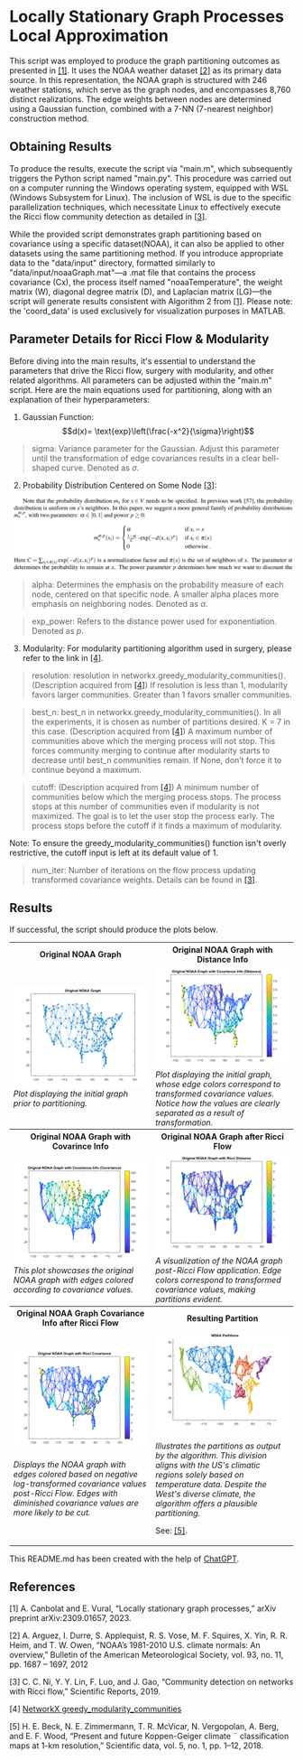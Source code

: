 # Locally Stationary Graph Processes Local Approximation
This script was employed to produce the graph partitioning outcomes as presented in [[1]](#1). It uses the NOAA weather dataset [[2]](#2) as its primary data source. In this representation, the NOAA graph is structured with 246 weather stations, which serve as the graph nodes, and encompasses 8,760 distinct realizations. The edge weights between nodes are determined using a Gaussian function, combined with a 7-NN (7-nearest neighbor) construction method.


## Obtaining Results
To produce the results, execute the script via "main.m", which subsequently triggers the Python script named "main.py". This procedure was carried out on a computer running the Windows operating system, equipped with WSL (Windows Subsystem for Linux). The inclusion of WSL is due to the specific parallelization techniques, which necessitate Linux to effectively execute the Ricci flow community detection as detailed in [[3]](#3).

While the provided script demonstrates graph partitioning based on covariance using a specific dataset(NOAA), it can also be applied to other datasets using the same partitioning method. If you introduce appropriate data to the "data/input" directory, formatted similarly to "data/input/noaaGraph.mat"—a .mat file that contains the process covariance (Cx), the process itself named "noaaTemperature", the weight matrix (W), diagonal degree matrix (D), and Laplacian matrix (LG)—the script will generate results consistent with Algorithm 2 from [[1]](#1). Please note: the 'coord_data' is used exclusively for visualization purposes in MATLAB.

## Parameter Details for Ricci Flow & Modularity
Before diving into the main results, it's essential to understand the parameters that drive the Ricci flow, surgery with modularity, and other related algorithms. All parameters can be adjusted within the "main.m" script. Here are the main equations used for partitioning, along with an explanation of their hyperparameters:

1. Gaussian Function:
$$d(x)= \text{exp}\left(\frac{-x^2}{\sigma}\right)$$

> sigma: Variance parameter for the Gaussian. Adjust this parameter until the transformation of edge covariances results in a clear bell-shaped curve. Denoted as $\sigma$.

2. Probability Distribution Centered on Some Node [[3]](#3):
<img src="/images/prob_dist.png" alt="" style=""/>


>alpha: Determines the emphasis on the probability measure of each node, centered on that specific node. A smaller alpha places more emphasis on neighboring nodes. Denoted as $\alpha$.

> exp_power: Refers to the distance power used for exponentiation. Denoted as $p$.

3. Modularity:
For modularity partitioning algorithm used in surgery, please refer to the link in [[4]](#4).

> resolution: resolution in networkx.greedy_modularity_communities(). (Description acquired from [[4]](#4)) If resolution is less than 1, modularity favors larger communities. Greater than 1 favors smaller communities.

> best_n: best_n in networkx.greedy_modularity_communities(). In all the experiments, it is chosen as number of partitions desired. K = 7 in this case. (Description acquired from [[4]](#4)) A maximum number of communities above which the merging process will not stop. This forces community merging to continue after modularity starts to decrease until best_n communities remain. If None, don’t force it to continue beyond a maximum.

> cutoff: (Description acquired from [[4]](#4)) A minimum number of communities below which the merging process stops. The process stops at this number of communities even if modularity is not maximized. The goal is to let the user stop the process early. The process stops before the cutoff if it finds a maximum of modularity.

Note: To ensure the greedy_modularity_communities() function isn't overly restrictive, the cutoff input is left at its default value of 1.

> num_iter: Number of iterations on the flow process updating transformed covariance weights. Details can be found in [[3]](#3).

## Results
If successful, the script should produce the plots below.

<table width="100%">
<tr>
<th> Original NOAA Graph </th>
<th> Original NOAA Graph with Distance Info </th>
</tr>
<tr>
<td width="50%">


<img src="/images/orig_noaa_graph.png" alt="" style=""/>
<i>Plot displaying the initial graph prior to partitioning.</i>

</td>
<td width="50%">

<img src="/images/orig_noaa_graph_distance.png" alt="" style=""/>
<i>Plot displaying the initial graph, whose edge colors correspond to transformed covariance values. Notice how the values are clearly separated as a result of transformation.</i>

</td>
</tr>
<tr>
<th> Original NOAA Graph with Covarince Info </th>
<th> Original NOAA Graph after Ricci Flow </th>
</tr>
<tr>
<td width="50%">

<img src="/images/orig_noaa_graph_covariance.png" alt="" style=""/>
 <i>This plot showcases the original NOAA graph with edges colored according to covariance values.</i>

</td>
<td width="50%">

<img src="/images/orig_noaa_graph_ricci_distance.png" alt="" style=""/>
  <i>A visualization of the NOAA graph post-Ricci Flow application. Edge colors correspond to transformed covariance values, making partitions evident.</i>
</td>
</tr>

<tr>
<th> Original NOAA Graph Covariance Info after Ricci Flow </th>
<th> Resulting Partition </th>
</tr>
<tr>
<td width="50%">

<img src="/images/orig_noaa_graph_ricci_covariance.png" alt="" style=""/>

<i>Displays the NOAA graph with edges colored based on negative log-transformed covariance values post-Ricci Flow. Edges with diminished covariance values are more likely to be cut.</i>

</td>
<td width="50%">

<img src="/images/partitions.png" alt="" style=""/>
  
  <i>Illustrates the partitions as output by the algorithm. This division aligns with the US's climatic regions solely based on temperature data. Despite the West's diverse climate, the algorithm offers a plausible partitioning.</i>  
  
  See: [[5]](#5).


</td>
</tr>


</table>


This README.md has been created with the help of [ChatGPT](chat.openai.com).

## References
<a id="1">[1]</a> 
A. Canbolat and E. Vural, “Locally stationary graph processes,”
arXiv preprint arXiv:2309.01657, 2023.

<a id="2">[2]</a> 
A. Arguez, I. Durre, S. Applequist, R. S. Vose, M. F. Squires, X. Yin,
R. R. Heim, and T. W. Owen, “NOAA’s 1981-2010 U.S. climate
normals: An overview,” Bulletin of the American Meteorological Society,
vol. 93, no. 11, pp. 1687 – 1697, 2012

<a id="3">[3]</a> 
C. C. Ni, Y. Y. Lin, F. Luo, and J. Gao, “Community detection on
networks with Ricci flow,” Scientific Reports, 2019.

<a id="4">[4]</a>
[NetworkX greedy_modularity_communities](https://networkx.org/documentation/stable/reference/algorithms/generated/networkx.algorithms.community.modularity_max.greedy_modularity_communities.html)

<a id="5">[5]</a>
H. E. Beck, N. E. Zimmermann, T. R. McVicar, N. Vergopolan,
A. Berg, and E. F. Wood, “Present and future Koppen-Geiger climate ¨
classification maps at 1-km resolution,” Scientific data, vol. 5, no. 1, pp.
1–12, 2018.